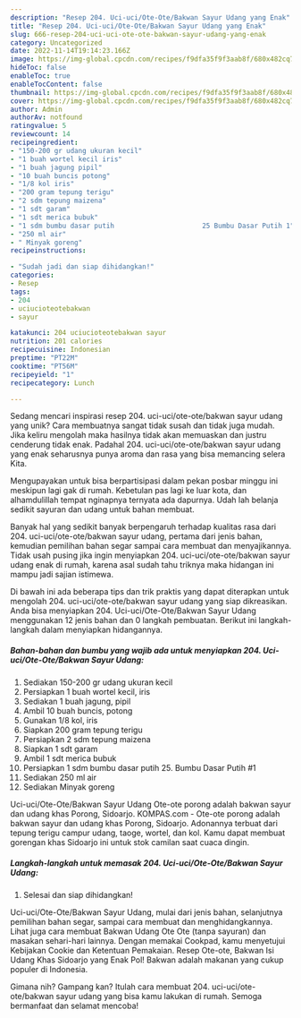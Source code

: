 ```yaml
---
description: "Resep 204. Uci-uci/Ote-Ote/Bakwan Sayur Udang yang Enak"
title: "Resep 204. Uci-uci/Ote-Ote/Bakwan Sayur Udang yang Enak"
slug: 666-resep-204-uci-uci-ote-ote-bakwan-sayur-udang-yang-enak
category: Uncategorized
date: 2022-11-14T19:14:23.166Z
image: https://img-global.cpcdn.com/recipes/f9dfa35f9f3aab8f/680x482cq70/204-uci-uciote-otebakwan-sayur-udang-foto-resep-utama.jpg
hideToc: false
enableToc: true
enableTocContent: false
thumbnail: https://img-global.cpcdn.com/recipes/f9dfa35f9f3aab8f/680x482cq70/204-uci-uciote-otebakwan-sayur-udang-foto-resep-utama.jpg
cover: https://img-global.cpcdn.com/recipes/f9dfa35f9f3aab8f/680x482cq70/204-uci-uciote-otebakwan-sayur-udang-foto-resep-utama.jpg
author: Admin
authorAv: notfound
ratingvalue: 5
reviewcount: 14
recipeingredient:
- "150-200 gr udang ukuran kecil"
- "1 buah wortel kecil iris"
- "1 buah jagung pipil"
- "10 buah buncis potong"
- "1/8 kol iris"
- "200 gram tepung terigu"
- "2 sdm tepung maizena"
- "1 sdt garam"
- "1 sdt merica bubuk"
- "1 sdm bumbu dasar putih                      25 Bumbu Dasar Putih 1"
- "250 ml air"
- " Minyak goreng"
recipeinstructions:

- "Sudah jadi dan siap dihidangkan!"
categories:
- Resep
tags:
- 204
- uciucioteotebakwan
- sayur

katakunci: 204 uciucioteotebakwan sayur 
nutrition: 201 calories
recipecuisine: Indonesian
preptime: "PT22M"
cooktime: "PT56M"
recipeyield: "1"
recipecategory: Lunch

---
```





Sedang mencari inspirasi resep 204. uci-uci/ote-ote/bakwan sayur udang yang unik? Cara membuatnya sangat tidak susah dan tidak juga mudah. Jika keliru mengolah maka hasilnya tidak akan memuaskan dan justru cenderung tidak enak. Padahal 204. uci-uci/ote-ote/bakwan sayur udang yang enak seharusnya punya aroma dan rasa yang bisa memancing selera Kita.





Mengupayakan untuk bisa berpartisipasi dalam pekan posbar minggu ini meskipun lagi gak di rumah. Kebetulan pas lagi ke luar kota, dan alhamdulillah tempat nginapnya ternyata ada dapurnya. Udah lah belanja sedikit sayuran dan udang untuk bahan membuat.

Banyak hal yang sedikit banyak berpengaruh terhadap kualitas rasa dari 204. uci-uci/ote-ote/bakwan sayur udang, pertama dari jenis bahan, kemudian pemilihan bahan segar sampai cara membuat dan menyajikannya. Tidak usah pusing jika ingin menyiapkan 204. uci-uci/ote-ote/bakwan sayur udang enak di rumah, karena asal sudah tahu triknya maka hidangan ini mampu jadi sajian istimewa.






Di bawah ini ada beberapa tips dan trik praktis yang dapat diterapkan untuk mengolah 204. uci-uci/ote-ote/bakwan sayur udang yang siap dikreasikan. Anda bisa menyiapkan 204. Uci-uci/Ote-Ote/Bakwan Sayur Udang menggunakan 12 jenis bahan dan 0 langkah pembuatan. Berikut ini langkah-langkah dalam menyiapkan hidangannya.

<!--inarticleads1-->

##### Bahan-bahan dan bumbu yang wajib ada untuk menyiapkan 204. Uci-uci/Ote-Ote/Bakwan Sayur Udang:

1. Sediakan 150-200 gr udang ukuran kecil
1. Persiapkan 1 buah wortel kecil, iris
1. Sediakan 1 buah jagung, pipil
1. Ambil 10 buah buncis, potong
1. Gunakan 1/8 kol, iris
1. Siapkan 200 gram tepung terigu
1. Persiapkan 2 sdm tepung maizena
1. Siapkan 1 sdt garam
1. Ambil 1 sdt merica bubuk
1. Persiapkan 1 sdm bumbu dasar putih                      25. Bumbu Dasar Putih #1
1. Sediakan 250 ml air
1. Sediakan  Minyak goreng


Uci-uci/Ote-Ote/Bakwan Sayur Udang Ote-ote porong adalah bakwan sayur dan udang khas Porong, Sidoarjo. KOMPAS.com - Ote-ote porong adalah bakwan sayur dan udang khas Porong, Sidoarjo. Adonannya terbuat dari tepung terigu campur udang, taoge, wortel, dan kol. Kamu dapat membuat gorengan khas Sidoarjo ini untuk stok camilan saat cuaca dingin. 

<!--inarticleads2-->

##### Langkah-langkah untuk memasak 204. Uci-uci/Ote-Ote/Bakwan Sayur Udang:


1. Selesai dan siap dihidangkan!

Uci-uci/Ote-Ote/Bakwan Sayur Udang, mulai dari jenis bahan, selanjutnya pemilihan bahan segar, sampai cara membuat dan menghidangkannya. Lihat juga cara membuat Bakwan Udang Ote Ote (tanpa sayuran) dan masakan sehari-hari lainnya. Dengan memakai Cookpad, kamu menyetujui Kebijakan Cookie dan Ketentuan Pemakaian. Resep Ote-ote, Bakwan Isi Udang Khas Sidoarjo yang Enak Pol! Bakwan adalah makanan yang cukup populer di Indonesia. 

Gimana nih? Gampang kan? Itulah cara membuat 204. uci-uci/ote-ote/bakwan sayur udang yang bisa kamu lakukan di rumah. Semoga bermanfaat dan selamat mencoba!
